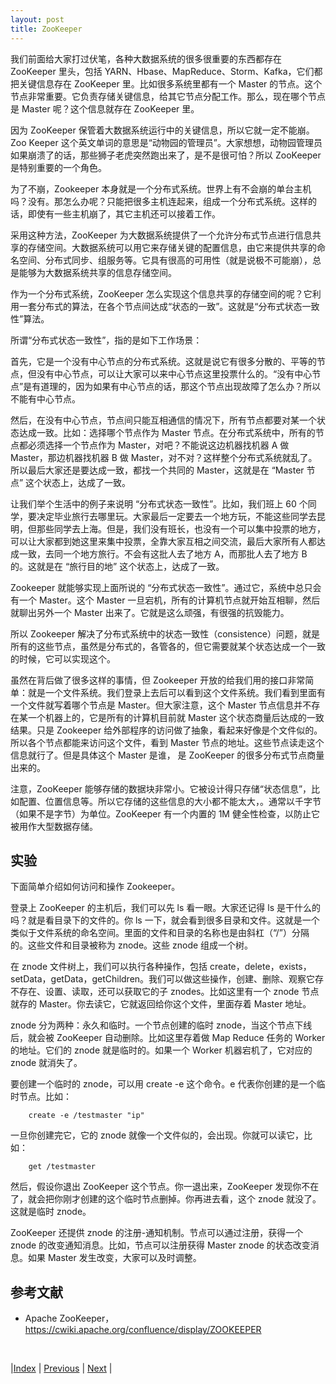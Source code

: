 ```yaml
---
layout: post
title: ZooKeeper
---
```


我们前面给大家打过伏笔，各种大数据系统的很多很重要的东西都存在 ZooKeeper 里头，包括 YARN、Hbase、MapReduce、Storm、Kafka，它们都把关键信息存在 ZooKeeper 里。比如很多系统里都有一个 Master 的节点。这个节点非常重要。它负责存储关键信息，给其它节点分配工作。那么，现在哪个节点是 Master 呢？这个信息就存在 ZooKeeper 里。

因为 ZooKeeper 保管着大数据系统运行中的关键信息，所以它就一定不能崩。Zoo Keeper 这个英文单词的意思是“动物园的管理员”。大家想想，动物园管理员如果崩溃了的话，那些狮子老虎突然跑出来了，是不是很可怕？所以 ZooKeeper 是特别重要的一个角色。

为了不崩，Zookeeper 本身就是一个分布式系统。世界上有不会崩的单台主机吗？没有。那怎么办呢？只能把很多主机连起来，组成一个分布式系统。这样的话，即使有一些主机崩了，其它主机还可以接着工作。

采用这种方法，ZooKeeper 为大数据系统提供了一个允许分布式节点进行信息共享的存储空间。大数据系统可以用它来存储关键的配置信息，由它来提供共享的命名空间、分布式同步、组服务等。它具有很高的可用性（就是说极不可能崩），总是能够为大数据系统共享的信息存储空间。

作为一个分布式系统，ZooKeeper 怎么实现这个信息共享的存储空间的呢？它利用一套分布式的算法，在各个节点间达成“状态的一致”。这就是“分布式状态一致性”算法。

所谓“分布式状态一致性”，指的是如下工作场景：

首先，它是一个没有中心节点的分布式系统。这就是说它有很多分散的、平等的节点，但没有中心节点，可以让大家可以来中心节点这里投票什么的。“没有中心节点”是有道理的，因为如果有中心节点的话，那这个节点出现故障了怎么办？所以不能有中心节点。

然后，在没有中心节点，节点间只能互相通信的情况下，所有节点都要对某一个状态达成一致。比如：选择哪个节点作为 Master 节点。在分布式系统中，所有的节点都必须选择一个节点作为 Master，对吧？不能说这边机器找机器 A 做 Master，那边机器找机器 B 做 Master，对不对？这样整个分布式系统就乱了。所以最后大家还是要达成一致，都找一个共同的 Master，这就是在 “Master 节点” 这个状态上，达成了一致。

让我们举个生活中的例子来说明 “分布式状态一致性”。比如，我们班上 60 个同学，要决定毕业旅行去哪里玩。大家最后一定要去一个地方玩，不能这些同学去昆明，但那些同学去上海。但是，我们没有班长，也没有一个可以集中投票的地方，可以让大家都到她这里来集中投票，全靠大家互相之间交流，最后大家所有人都达成一致，去同一个地方旅行。不会有这批人去了地方 A，而那批人去了地方 B 的。这就是在 “旅行目的地” 这个状态上，达成了一致。

Zookeeper 就能够实现上面所说的 “分布式状态一致性”。通过它，系统中总只会有一个 Master。这个 Master 一旦宕机，所有的计算机节点就开始互相聊，然后就聊出另外一个 Master 出来了。它就是这么顽强，有很强的抗毁能力。

所以 Zookeeper 解决了分布式系统中的状态一致性（consistence）问题，就是所有的这些节点，虽然是分布式的，各管各的，但它需要就某个状态达成一个一致的时候，它可以实现这个。

虽然在背后做了很多这样的事情，但 Zookeeper 开放的给我们用的接口非常简单：就是一个文件系统。我们登录上去后可以看到这个文件系统。我们看到里面有一个文件就写着哪个节点是 Master。但大家注意，这个 Master 节点信息并不存在某一个机器上的，它是所有的计算机目前就 Master 这个状态商量后达成的一致结果。只是 Zookeeper 给外部程序的访问做了抽象，看起来好像是个文件似的。所以各个节点都能来访问这个文件，看到 Master 节点的地址。这些节点读走这个信息就行了。但是具体这个 Master 是谁，
是 ZooKeeper 的很多分布式节点商量出来的。

注意，ZooKeeper 能够存储的数据块非常小。它被设计得只存储“状态信息”，比如配置、位置信息等。所以它存储的这些信息的大小都不能太大，。通常以千字节（如果不是字节）为单位。ZooKeeper 有一个内置的 1M 健全性检查，以防止它被用作大型数据存储。

## 实验

下面简单介绍如何访问和操作 Zookeeper。

登录上 ZooKeeper 的主机后，我们可以先 ls 看一眼。大家还记得 ls 是干什么的吗？就是看目录下的文件的。你 ls 一下，就会看到很多目录和文件。这就是一个类似于文件系统的命名空间。里面的文件和目录的名称也是由斜杠（“/”）分隔的。这些文件和目录被称为 znode。这些 znode 组成一个树。

在 znode 文件树上，我们可以执行各种操作，包括 create，delete，exists，setData，getData，getChildren。我们可以做这些操作，创建、删除、观察它存不存在、设置、读取，还可以获取它的子 znodes。比如这里有一个 znode 节点就存的 Master。你去读它，它就返回给你这个文件，里面存着 Master 地址。

znode 分为两种：永久和临时。一个节点创建的临时 znode，当这个节点下线后，就会被 ZooKeeper 自动删除。比如这里存着做 Map Reduce 任务的 Worker 的地址。它们的 znode 就是临时的。如果一个 Worker 机器宕机了，它对应的 znode 就消失了。

要创建一个临时的 znode，可以用 create -e 这个命令。e 代表你创建的是一个临时节点。比如：

		create -e /testmaster "ip"

一旦你创建完它，它的 znode 就像一个文件似的，会出现。你就可以读它，比如：

		get /testmaster

然后，假设你退出 ZooKeeper 这个节点。你一退出来，ZooKeeper 发现你不在了，就会把你刚才创建的这个临时节点删掉。你再进去看，这个 znode 就没了。这就是临时 znode。

ZooKeeper 还提供 znode 的注册-通知机制。节点可以通过注册，获得一个 znode 的改变通知消息。比如，节点可以注册获得 Master znode 的状态改变消息。如果 Master 发生改变，大家可以及时调整。

## 参考文献

- Apache ZooKeeper，https://cwiki.apache.org/confluence/display/ZOOKEEPER

<br/>

|[Index](../) | [Previous](9-0-manage) | [Next](9-3-paxos) |

